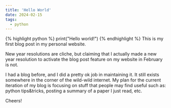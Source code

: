 ```yaml
---
title: 'Hello World'
date: 2024-02-15
tags:
  - python
---
```

{% highlight python %}
print("Hello world!")
{% endhighlight %}
This is my first blog post in my personal website.

New year resolutions are cliche, but claiming that I actually made a new year resolution to activate the blog post feature on my website in February is not.

I had a blog before, and I did a pretty ok job in maintaining it. It still exists somewhere in the corner of the wild-wild internet. My plan for the current iteration of my blog is focusing on stuff that people may find useful such as: python tips&tricks, posting a summary of a paper I just read, etc.

Cheers!